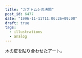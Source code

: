 ```yaml
---
title: "カブトムシの決闘"
post_id: 6477
date: "1996-11-11T11:00:26+09:00"
draft: true
tags:
  - illustrations
  - analog
---
```



木の皮を貼り合わせたアート。
